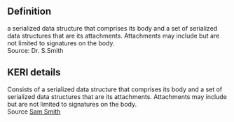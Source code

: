 ## Definition
a serialized data structure that comprises its body and a set of serialized data structures that are its attachments. Attachments may include but are not limited to signatures on the body.  
Source: Dr. S.Smith

## KERI details
Consists of a serialized data structure that comprises its body and a set of serialized data structures that are its attachments. Attachments may include but are not limited to signatures on the body.  
Source [Sam Smith](https://github.com/WebOfTrust/ietf-keri/blob/main/draft-ssmith-keri.md#basic-terminology)